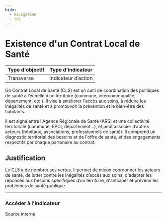 ```yaml
---
hide:
  - navigation
  - toc
---
```

# Existence d'un Contrat Local de Santé 

|Type d'objectif|Type d'indicateur|
|--|--|
|Transverse|Indicateur d’action|

Un Contrat Local de Santé (CLS) est un outil de coordination des politiques de santé à l’échelle  d’un  territoire  (commune,  intercommunalité,  département,  etc.).  Il  vise  à améliorer  l'accès  aux  soins,  à  réduire  les  inégalités  de  santé  et  à  promouvoir  la prévention et le bien-être des habitants. 
 
Il  est  signé  entre  l'Agence  Régionale  de  Santé  (ARS)  et  une  collectivité  territoriale (commune,  EPCI,  département...),  et  peut  associer  d’autres  acteurs  (hôpitaux, associations, professionnels de santé). 
Il  comprend  un  diagnostic  territorial  des  besoins  et  de  l'offre  de  santé,  et  des engagements respectifs par chaque partenaire au contrat.  

## Justification

Le  CLS a de nombreuses vertus. Il permet de mieux coordonner les acteurs de santé, de  lutter  contre  les  inégalités  d’accès  aux  soins,  d'adapter  les  réponses  aux  besoins spécifiques d’un territoire, d'anticiper et prévenir les problèmes de santé publique. 

---

### Accéder à l'indicateur

Source interne